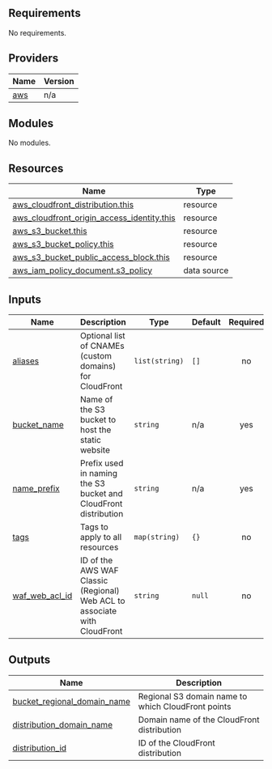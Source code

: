 <!-- BEGIN_TF_DOCS -->
## Requirements

No requirements.

## Providers

| Name | Version |
|------|---------|
| <a name="provider_aws"></a> [aws](#provider\_aws) | n/a |

## Modules

No modules.

## Resources

| Name | Type |
|------|------|
| [aws_cloudfront_distribution.this](https://registry.terraform.io/providers/hashicorp/aws/latest/docs/resources/cloudfront_distribution) | resource |
| [aws_cloudfront_origin_access_identity.this](https://registry.terraform.io/providers/hashicorp/aws/latest/docs/resources/cloudfront_origin_access_identity) | resource |
| [aws_s3_bucket.this](https://registry.terraform.io/providers/hashicorp/aws/latest/docs/resources/s3_bucket) | resource |
| [aws_s3_bucket_policy.this](https://registry.terraform.io/providers/hashicorp/aws/latest/docs/resources/s3_bucket_policy) | resource |
| [aws_s3_bucket_public_access_block.this](https://registry.terraform.io/providers/hashicorp/aws/latest/docs/resources/s3_bucket_public_access_block) | resource |
| [aws_iam_policy_document.s3_policy](https://registry.terraform.io/providers/hashicorp/aws/latest/docs/data-sources/iam_policy_document) | data source |

## Inputs

| Name | Description | Type | Default | Required |
|------|-------------|------|---------|:--------:|
| <a name="input_aliases"></a> [aliases](#input\_aliases) | Optional list of CNAMEs (custom domains) for CloudFront | `list(string)` | `[]` | no |
| <a name="input_bucket_name"></a> [bucket\_name](#input\_bucket\_name) | Name of the S3 bucket to host the static website | `string` | n/a | yes |
| <a name="input_name_prefix"></a> [name\_prefix](#input\_name\_prefix) | Prefix used in naming the S3 bucket and CloudFront distribution | `string` | n/a | yes |
| <a name="input_tags"></a> [tags](#input\_tags) | Tags to apply to all resources | `map(string)` | `{}` | no |
| <a name="input_waf_web_acl_id"></a> [waf\_web\_acl\_id](#input\_waf\_web\_acl\_id) | ID of the AWS WAF Classic (Regional) Web ACL to associate with CloudFront | `string` | `null` | no |

## Outputs

| Name | Description |
|------|-------------|
| <a name="output_bucket_regional_domain_name"></a> [bucket\_regional\_domain\_name](#output\_bucket\_regional\_domain\_name) | Regional S3 domain name to which CloudFront points |
| <a name="output_distribution_domain_name"></a> [distribution\_domain\_name](#output\_distribution\_domain\_name) | Domain name of the CloudFront distribution |
| <a name="output_distribution_id"></a> [distribution\_id](#output\_distribution\_id) | ID of the CloudFront distribution |
<!-- END_TF_DOCS -->